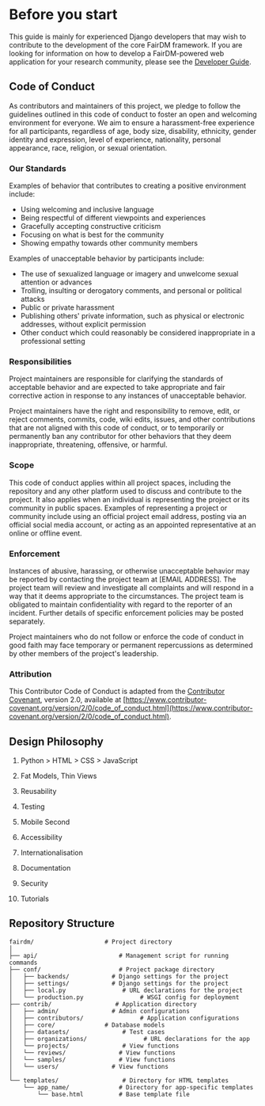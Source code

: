 # Before you start

This guide is mainly for experienced Django developers that may wish to contribute to the development of the core FairDM framework. If you are looking for information on how to develop a FairDM-powered web application for your research community, please see the [Developer Guide](#developer-guide).

## Code of Conduct

As contributors and maintainers of this project, we pledge to follow the guidelines outlined in this code of conduct to foster an open and welcoming environment for everyone. We aim to ensure a harassment-free experience for all participants, regardless of age, body size, disability, ethnicity, gender identity and expression, level of experience, nationality, personal appearance, race, religion, or sexual orientation.

### Our Standards

Examples of behavior that contributes to creating a positive environment include:

- Using welcoming and inclusive language
- Being respectful of different viewpoints and experiences
- Gracefully accepting constructive criticism
- Focusing on what is best for the community
- Showing empathy towards other community members

Examples of unacceptable behavior by participants include:

- The use of sexualized language or imagery and unwelcome sexual attention or advances
- Trolling, insulting or derogatory comments, and personal or political attacks
- Public or private harassment
- Publishing others' private information, such as physical or electronic addresses, without explicit permission
- Other conduct which could reasonably be considered inappropriate in a professional setting

### Responsibilities

Project maintainers are responsible for clarifying the standards of acceptable behavior and are expected to take appropriate and fair corrective action in response to any instances of unacceptable behavior.

Project maintainers have the right and responsibility to remove, edit, or reject comments, commits, code, wiki edits, issues, and other contributions that are not aligned with this code of conduct, or to temporarily or permanently ban any contributor for other behaviors that they deem inappropriate, threatening, offensive, or harmful.

### Scope

This code of conduct applies within all project spaces, including the repository and any other platform used to discuss and contribute to the project. It also applies when an individual is representing the project or its community in public spaces. Examples of representing a project or community include using an official project email address, posting via an official social media account, or acting as an appointed representative at an online or offline event.

### Enforcement

Instances of abusive, harassing, or otherwise unacceptable behavior may be reported by contacting the project team at [EMAIL ADDRESS]. The project team will review and investigate all complaints and will respond in a way that it deems appropriate to the circumstances. The project team is obligated to maintain confidentiality with regard to the reporter of an incident. Further details of specific enforcement policies may be posted separately.

Project maintainers who do not follow or enforce the code of conduct in good faith may face temporary or permanent repercussions as determined by other members of the project's leadership.

### Attribution

This Contributor Code of Conduct is adapted from the [Contributor Covenant](https://www.contributor-covenant.org), version 2.0, available at [https://www.contributor-covenant.org/version/2/0/code_of_conduct.html](https://www.contributor-covenant.org/version/2/0/code_of_conduct.html).

## Design Philosophy

1. Python > HTML > CSS > JavaScript

2. Fat Models, Thin Views

3. Reusability

4. Testing

5. Mobile Second

6. Accessibility

7. Internationalisation

8. Documentation

10. Security

11. Tutorials

## Repository Structure

    fairdm/                    # Project directory
    │
    ├── api/                       # Management script for running commands
    ├── conf/                      # Project package directory
    │   ├── backends/            # Django settings for the project
    │   ├── settings/            # Django settings for the project
    │   ├── local.py                # URL declarations for the project
    │   └── production.py                # WSGI config for deployment
    ├── contrib/                  # Application directory
    │   ├── admin/               # Admin configurations
    │   ├── contributors/                # Application configurations
    │   ├── core/              # Database models
    │   ├── datasets/               # Test cases
    │   ├── organizations/                # URL declarations for the app
    │   └── projects/               # View functions
    │   └── reviews/               # View functions
    │   └── samples/               # View functions
    │   └── users/               # View functions
    │
    └── templates/                  # Directory for HTML templates
        └── app_name/              # Directory for app-specific templates
            └── base.html          # Base template file